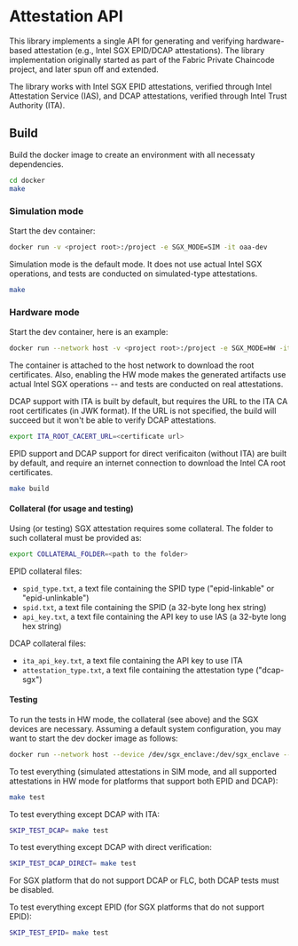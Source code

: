 # Attestation API

This library implements a single API for generating and verifying hardware-based attestation (e.g., Intel SGX EPID/DCAP attestations).
The library implementation originally started as part of the Fabric Private Chaincode project, and later spun off and extended.

The library works with Intel SGX EPID attestations, verified through Intel Attestation Service (IAS), and DCAP attestations, verified through Intel Trust Authority (ITA).

## Build

Build the docker image to create an environment with all necessaty dependencies.
```bash
cd docker
make
```

### Simulation mode
Start the dev container:
```bash
docker run -v <project root>:/project -e SGX_MODE=SIM -it oaa-dev
```

Simulation mode is the default mode. It does not use actual Intel SGX operations, and tests are conducted on simulated-type attestations.

```bash
make
```

### Hardware mode
Start the dev container, here is an example:
```bash
docker run --network host -v <project root>:/project -e SGX_MODE=HW -it oaa-dev
```
The container is attached to the host network to download the root certificates.
Also, enabling the HW mode makes the generated artifacts use actual Intel SGX operations -- and tests are conducted on real attestations.

DCAP support with ITA is built by default, but requires the URL to the ITA CA root certificates (in JWK format). If the URL is not specified, the build will succeed but it won't be able to verify DCAP attestations.
```bash
export ITA_ROOT_CACERT_URL=<certificate url>
```

EPID support and DCAP support for direct verificaiton (without ITA) are built by default, and require an internet connection to download the Intel CA root certificates.

```bash
make build
```

#### Collateral (for usage and testing)
Using (or testing) SGX attestation requires some collateral. The folder to such collateral must be provided as:
```bash
export COLLATERAL_FOLDER=<path to the folder>
```

EPID collateral files:
* `spid_type.txt`, a text file containing the SPID type ("epid-linkable" or "epid-unlinkable")
* `spid.txt`, a text file containing the SPID (a 32-byte long hex string)
* `api_key.txt`, a text file containing the API key to use IAS (a 32-byte long hex string)

DCAP collateral files:
* `ita_api_key.txt`, a text file containing the API key to use ITA
* `attestation_type.txt`, a text file containing the attestation type ("dcap-sgx")


#### Testing

To run the tests in HW mode, the collateral (see above) and the SGX devices are necessary.
Assuming a default system configuration, you may want to start the dev docker image as follows:
```bash
docker run --network host --device /dev/sgx_enclave:/dev/sgx_enclave --device /dev/sgx_provision:/dev/sgx_provision -v /var/run/aesmd:/var/run/aesmd -v <project root>:/project -v <local collateral folder>:/collateral -e SGX_MODE=HW -e COLLATERAL_FOLDER=/collateral -it oaa-dev
```

To test everything (simulated attestations in SIM mode, and all supported attestations in HW mode for platforms that support both EPID and DCAP):
```bash
make test
```

To test everything except DCAP with ITA:
```bash
SKIP_TEST_DCAP= make test
```

To test everything except DCAP with direct verification:
```bash
SKIP_TEST_DCAP_DIRECT= make test
```
For SGX platform that do not support DCAP or FLC, both DCAP tests must be disabled.


To test everything except EPID (for SGX platforms that do not support EPID):
```bash
SKIP_TEST_EPID= make test
```
